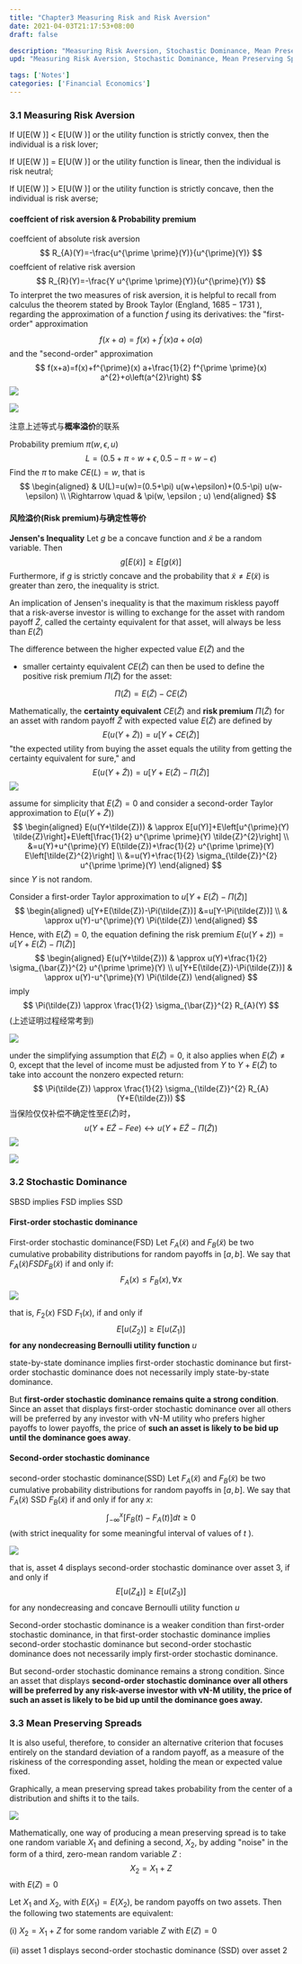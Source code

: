```yaml
---
title: "Chapter3 Measuring Risk and Risk Aversion"
date: 2021-04-03T21:17:53+08:00
draft: false

description: "Measuring Risk Aversion, Stochastic Dominance, Mean Preserving Spreads."
upd: "Measuring Risk Aversion, Stochastic Dominance, Mean Preserving Spreads."

tags: ['Notes']
categories: ['Financial Economics']
---
```


<!--more-->

### 3.1 Measuring Risk Aversion

If U[E(W )] < E[U(W )] or the utility function is strictly convex, then the individual is a risk lover; 

If U[E(W )] = E[U(W )] or the utility function is linear, then the individual is risk neutral; 

If U[E(W )] > E[U(W )] or the utility function is strictly concave, then the individual is risk averse;

#### coeffcient of  risk aversion & Probability premium

coeffcient of absolute risk aversion 
$$
R_{A}(Y)=-\frac{u^{\prime \prime}(Y)}{u^{\prime}(Y)}
$$
coeffcient of relative risk aversion
$$
R_{R}(Y)=-\frac{Y u^{\prime \prime}(Y)}{u^{\prime}(Y)}
$$
To interpret the two measures of risk aversion, it is helpful to recall from calculus the theorem stated by Brook Taylor (England, $1685-1731$ ), regarding the approximation of a function $f$ using its derivatives: the "first-order" approximation
$$
f(x+a)=f(x)+f^{\prime}(x) a+o(a)
$$
and the "second-order" approximation
$$
f(x+a)=f(x)+f^{\prime}(x) a+\frac{1}{2} f^{\prime \prime}(x) a^{2}+o\left(a^{2}\right)
$$
![](https://cdn.jsdelivr.net/gh/Henrry-Wu/FigBed/Figs/20200522193553.png)

![](https://cdn.jsdelivr.net/gh/Henrry-Wu/FigBed/Figs/20200522193629.png)

注意上述等式与**概率溢价**的联系

Probability premium $\pi(w, \epsilon, u)$
$$
L=(0.5+\pi \circ w+\epsilon, 0.5-\pi \circ w-\epsilon)
$$
Find the $\pi$ to make $C E(L)=w,$ that is
$$
\begin{aligned}
& U(L)=u(w)=(0.5+\pi) u(w+\epsilon)+(0.5-\pi) u(w-\epsilon) \\
\Rightarrow \quad & \pi(w, \epsilon ; u)
\end{aligned}
$$

#### 风险溢价(Risk premium)与确定性等价

**Jensen's Inequality** Let $g$ be a concave function and $\tilde{x}$ be a random variable. Then
$$
g[E(\tilde{x})] \geq E[g(\tilde{x})]
$$
Furthermore, if $g$ is strictly concave and the probability that $\tilde{x} \neq E(\tilde{x})$ is greater than zero, the inequality is strict.

An implication of Jensen's inequality is that the maximum riskless payoff that a risk-averse investor is willing to exchange for the asset with random payoff $\tilde{Z}$, called the certainty equivalent for that asset, will always be less than $E(\tilde{Z})$

The difference between the higher expected value $E(\tilde{Z})$ and the

- smaller certainty equivalent $C E(\tilde{Z})$ can then be used to define the positive risk premium $\Pi(\tilde{Z})$ for the asset:

$$
\Pi(\tilde{Z})=E(\tilde{Z})-C E(\tilde{Z})
$$

Mathematically, the **certainty equivalent** $C E(\tilde{Z})$ and **risk premium** $\Pi(\tilde{Z})$ for an asset with random payoff $\tilde{Z}$ with expected value $E(\tilde{Z})$ are defined by
$$
E(u(Y+\tilde{Z}))=u[Y+C E(\tilde{Z})]
$$
"the expected utility from buying the asset equals the utility from getting the certainty equivalent for sure," and
$$
E(u(Y+\tilde{Z}))=u[Y+E(\tilde{Z})-\Pi(\tilde{Z})]
$$
![](https://cdn.jsdelivr.net/gh/henrywu97/FigBed@master/2021/20220602174053.png)

assume for simplicity that $E(\tilde{Z})=0$ and consider a second-order Taylor approximation to $E(u(Y+\tilde{Z}))$
$$
\begin{aligned}
E(u(Y+\tilde{Z})) & \approx E[u(Y)]+E\left[u^{\prime}(Y) \tilde{Z}\right]+E\left[\frac{1}{2} u^{\prime \prime}(Y) \tilde{Z}^{2}\right] \\
&=u(Y)+u^{\prime}(Y) E(\tilde{Z})+\frac{1}{2} u^{\prime \prime}(Y) E\left[\tilde{Z}^{2}\right] \\
&=u(Y)+\frac{1}{2} \sigma_{\tilde{Z}}^{2} u^{\prime \prime}(Y)
\end{aligned}
$$
since $Y$ is not random.

Consider a first-order Taylor approximation to $u[Y+E(\tilde{Z})-\Pi(\tilde{Z})]$
$$
\begin{aligned}
u[Y+E(\tilde{Z})-\Pi(\tilde{Z})] &=u[Y-\Pi(\tilde{Z})] \\
& \approx u(Y)-u^{\prime}(Y) \Pi(\tilde{Z})
\end{aligned}
$$
Hence, with $E(\tilde{Z})=0,$ the equation defining the risk premium $E(u(Y+\tilde{z}))=u[Y+E(\tilde{Z})-\Pi(\tilde{Z})]$
$$
\begin{aligned}
E(u(Y+\tilde{Z})) & \approx u(Y)+\frac{1}{2} \sigma_{\bar{Z}}^{2} u^{\prime \prime}(Y) \\
u[Y+E(\tilde{Z})-\Pi(\tilde{Z})] & \approx u(Y)-u^{\prime}(Y) \Pi(\tilde{Z})
\end{aligned}
$$
imply
$$
\Pi(\tilde{Z}) \approx \frac{1}{2} \sigma_{\bar{Z}}^{2} R_{A}(Y)
$$
(上述证明过程经常考到)

![](https://cdn.jsdelivr.net/gh/henrywu97/FigBed@master/2021/20220602173718.png)

under the simplifying assumption that $E(\tilde{Z})=0,$ it also applies when $E(\tilde{Z}) \neq 0,$ except that the level of income must be adjusted from $Y$ to $Y+E(\tilde{Z})$ to take into account the nonzero expected return:
$$
\Pi(\tilde{Z}) \approx \frac{1}{2} \sigma_{\tilde{Z}}^{2} R_{A}(Y+E(\tilde{Z}))
$$
当保险仅仅补偿不确定性至$E(\tilde{Z})$时，
$$
u(Y+E\tilde{Z}-Fee) \longleftrightarrow u\left(Y+E\tilde{Z}- \Pi(\tilde{Z})\right)
$$
![](https://cdn.jsdelivr.net/gh/henrywu97/FigBed@master/2021/20220602173734.png)

![](https://cdn.jsdelivr.net/gh/henrywu97/FigBed@master/2021/20220602173744.png)

### 3.2 Stochastic Dominance

SBSD implies FSD implies SSD

#### First-order stochastic dominance

First-order stochastic dominance(FSD) Let $F_{A}(\tilde{x})$ and $F_{B}(\tilde{x})$ be two cumulative probability distributions for random payoffs in $[a, b] .$ We say that $F_{A}(\tilde{x}) F S D F_{B}(\tilde{x})$ if and only if:
$$
F_{A}(x) \leq F_{B}(x), \forall x
$$
![](https://cdn.jsdelivr.net/gh/henrywu97/FigBed@master/2021/20220602174114.png)

that is, $F_{2}(x) \text{ FSD } F_{1}(x),$ if and only if
$$
E\left[u\left(Z_{2}\right)\right] \geq E\left[u\left(Z_{1}\right)\right]
$$
**for any nondecreasing Bernoulli utility function** $u$

state-by-state dominance implies first-order stochastic dominance but first-order stochastic dominance does not necessarily imply state-by-state dominance. 

But **first-order stochastic dominance remains quite a strong condition**. Since an asset that displays first-order stochastic dominance over all others will be preferred by any investor with vN-M utility who prefers higher payoffs to lower payoffs, the price of **such an asset is likely to be bid up until the dominance goes away**.

#### Second-order stochastic dominance

second-order stochastic dominance(SSD) Let $F_{A}(\tilde{x})$ and $F_{B}(\tilde{x})$ be two cumulative probability distributions for random payoffs in $[a, b] .$ We say that $F_{A}(\tilde{x}) \text{ SSD } F_{B}(\tilde{x})$ if and only if for any $x:$
$$
\int_{-\infty}^{x}\left[F_{B}(t)-F_{A}(t)\right] d t \geq 0
$$
(with strict inequality for some meaningful interval of values of $t$ ).

![](https://cdn.jsdelivr.net/gh/henrywu97/FigBed@master/2021/20220602174126.png)

that is, asset 4 displays second-order stochastic dominance over asset $3,$ if and only if
$$
E\left[u\left(Z_{4}\right)\right] \geq E\left[u\left(Z_{3}\right)\right]
$$
for any nondecreasing and concave Bernoulli utility function $u$

Second-order stochastic dominance is a weaker condition than first-order stochastic dominance, in that first-order stochastic dominance implies second-order stochastic dominance but second-order stochastic dominance does not necessarily imply first-order stochastic dominance. 

But second-order stochastic dominance remains a strong condition. Since an asset that displays **second-order stochastic dominance over all others will be preferred by any risk-averse investor with vN-M utility, the price of such an asset is likely to be bid up until the dominance goes away.**

### 3.3 Mean Preserving Spreads

It is also useful, therefore, to consider an alternative criterion that focuses entirely on the standard deviation of a random payoff, as a measure of the riskiness of the corresponding asset, holding the mean or expected value fixed.

Graphically, a mean preserving spread takes probability from the center of a distribution and shifts it to the tails.

![](https://cdn.jsdelivr.net/gh/henrywu97/FigBed@master/2021/20220602174135.png)

Mathematically, one way of producing a mean preserving spread is to take one random variable $X_{1}$ and defining a second, $X_{2}$, by adding "noise" in the form of a third, zero-mean random variable $Z$ :
$$
X_{2}=X_{1}+Z
$$
with $E(Z)=0$

Let $X_{1}$ and $X_{2}$, with $E\left(X_{1}\right)=E\left(X_{2}\right),$ be random payoffs on two assets. Then the following two statements are equivalent:

(i) $X_{2}=X_{1}+Z$ for some random variable $Z$ with $E(Z)=0$

(ii) asset 1 displays second-order stochastic dominance (SSD) over asset 2